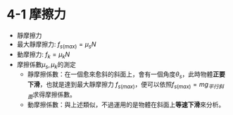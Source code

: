 # 4-1 摩擦力
- 靜摩擦力
- 最大靜摩擦力: $f_{s(max)} = \mu_s N$
- 動摩擦力: $f_k = \mu_k N$
- 摩擦係數$\mu_s, \mu_k$的測定
	- 靜摩擦係數：在一個愈來愈斜的斜面上，會有一個角度$\theta_s$，此時物體**正要下滑**，也就是達到最大靜摩擦力 $f_{s(max)}$，便可以依照$f_{s(max)} = mg_{平行斜面}$求得摩擦係數。
	- 動摩擦係數：與上述類似，不過運用的是物體在斜面上**等速下滑**來分析。
